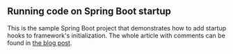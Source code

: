 Running code on Spring Boot startup
------------------------------------------------
This is the sample Spring Boot project that demonstrates how to add startup hooks to framework's initialization. 
The whole article with comments can be found in [the blog post](http://dolszewski.com/spring/running-code-on-spring-boot-startup/).
